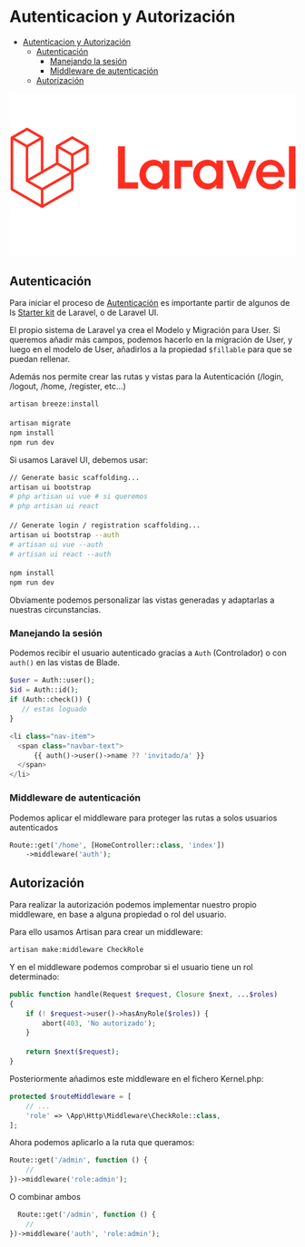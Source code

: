 # Autenticacion y Autorización

- [Autenticacion y Autorización](#autenticacion-y-autorización)
  - [Autenticación](#autenticación)
    - [Manejando la sesión](#manejando-la-sesión)
    - [Middleware de autenticación](#middleware-de-autenticación)
  - [Autorización](#autorización)

![logo](./images/01-laravel.png)

## Autenticación
Para iniciar el proceso de [Autenticación](https://laravel.com/docs/10.x/authentication) es importante partir de algunos de ls [Starter kit](https://laravel.com/docs/10.x/authentication#starter-kits) de Laravel, o de Laravel UI.

El propio sistema de Laravel ya crea el Modelo y Migración para User. Si queremos añadir más campos, podemos hacerlo en la migración de User, y luego en el modelo de User, añadirlos a la propiedad `$fillable` para que se puedan rellenar.

Además nos permite crear las rutas y vistas para la Autenticación (/login, /logout, /home, /register, etc...)

```bash
artisan breeze:install
 
artisan migrate
npm install
npm run dev
```
Si usamos Laravel UI, debemos usar:
  
  ```bash
  // Generate basic scaffolding...
artisan ui bootstrap
# php artisan ui vue # si queremos 
# php artisan ui react

// Generate login / registration scaffolding...
artisan ui bootstrap --auth
# artisan ui vue --auth
# artisan ui react --auth

npm install
npm run dev
```

Obviamente podemos personalizar las vistas generadas y adaptarlas a nuestras circunstancias.

### Manejando la sesión
Podemos recibir el usuario autenticado gracias a `Auth` (Controlador) o con `auth()` en las vistas de Blade.

```php
$user = Auth::user();
$id = Auth::id();
if (Auth::check()) {
   // estas loguado
}
```

```php
<li class="nav-item">
  <span class="navbar-text">
      {{ auth()->user()->name ?? 'invitado/a' }}
  </span>
</li>
```

### Middleware de autenticación
Podemos aplicar el middleware para proteger las rutas a solos usuarios autenticados

```php
Route::get('/home', [HomeController::class, 'index'])
    ->middleware('auth');
```

## Autorización
Para realizar la autorización podemos implementar nuestro propio middleware, en base a alguna propiedad o rol del usuario.

Para ello usamos Artisan para crear un middleware:

```bash
artisan make:middleware CheckRole
```

Y en el middleware podemos comprobar si el usuario tiene un rol determinado:

```php
public function handle(Request $request, Closure $next, ...$roles)
{
    if (! $request->user()->hasAnyRole($roles)) {
        abort(403, 'No autorizado');
    }

    return $next($request);
}
```

Posteriormente añadimos este middleware en el fichero Kernel.php:

```php
protected $routeMiddleware = [
    // ...
    'role' => \App\Http\Middleware\CheckRole::class,
];
```

Ahora podemos aplicarlo a la ruta que queramos:

```php
Route::get('/admin', function () {
    //
})->middleware('role:admin');
```

O combinar ambos
  
```php
  Route::get('/admin', function () {
    //
})->middleware('auth', 'role:admin');
```